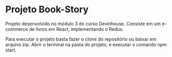 # Projeto Book-Story

Projeto desenvolvido no módulo 3 do curso Devinhouse.
Consiste em um e-commerce de livros em React, implementando o Redux.


Para executar o projeto basta fazer o clone do repositório ou baixar em arquivo zip.
Abrir o terminal na pasta do projeto, e executar o comando npm start.

